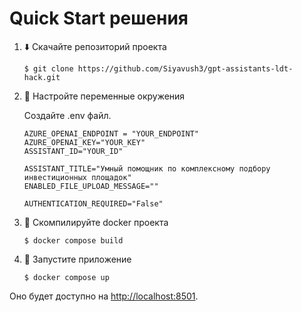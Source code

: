 # **Quick Start решения**

1. ⬇️ Скачайте репозиторий проекта
    
    ```
    $ git clone https://github.com/Siyavush3/gpt-assistants-ldt-hack.git
    ```
    
2. 🔑 Настройте переменные окружения
    
    Создайте .env файл.
    
    ```
    AZURE_OPENAI_ENDPOINT = "YOUR_ENDPOINT"
    AZURE_OPENAI_KEY="YOUR_KEY"
    ASSISTANT_ID="YOUR_ID"
    
    ASSISTANT_TITLE="Умный помощник по комплексному подбору инвестиционных площадок"
    ENABLED_FILE_UPLOAD_MESSAGE="" 
    
    AUTHENTICATION_REQUIRED="False" 
    
    ```
    
3. 💽 Скомпилируйте docker проекта
    
    ```
    $ docker compose build
    ```
    
4. 🏃‍️ Запустите приложение
    
    ```
    $ docker compose up
    ```
    

Оно будет доступно на [http://localhost:8501](http://localhost:8501/).